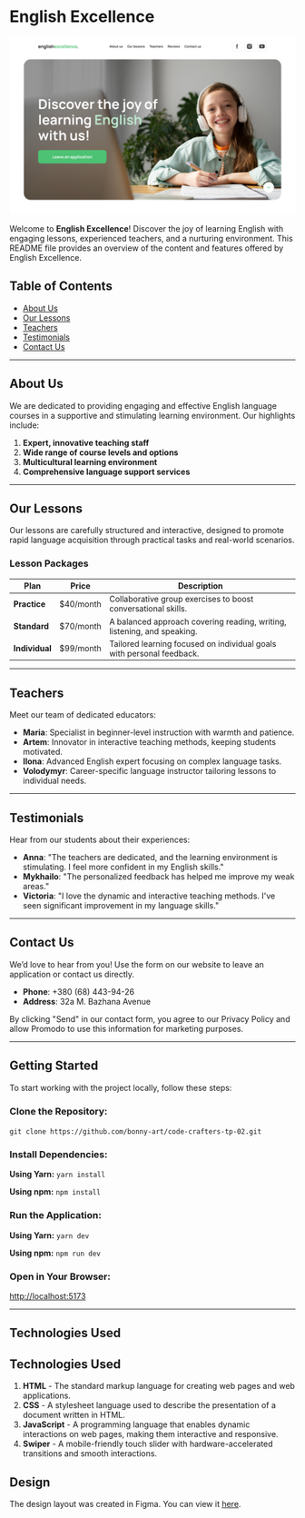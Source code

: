 # English Excellence

![First image of the project](src/public/main-page-screenshot.jpg)

Welcome to **English Excellence**! Discover the joy of learning English with
engaging lessons, experienced teachers, and a nurturing environment. This README
file provides an overview of the content and features offered by English
Excellence.

## Table of Contents

- [About Us](#about-us)
- [Our Lessons](#our-lessons)
- [Teachers](#teachers)
- [Testimonials](#testimonials)
- [Contact Us](#contact-us)

---

## About Us

We are dedicated to providing engaging and effective English language courses in
a supportive and stimulating learning environment. Our highlights include:

1. **Expert, innovative teaching staff**
2. **Wide range of course levels and options**
3. **Multicultural learning environment**
4. **Comprehensive language support services**

---

## Our Lessons

Our lessons are carefully structured and interactive, designed to promote rapid
language acquisition through practical tasks and real-world scenarios.

### Lesson Packages

| **Plan**       | **Price** | **Description**                                                         |
| -------------- | --------- | ----------------------------------------------------------------------- |
| **Practice**   | $40/month | Collaborative group exercises to boost conversational skills.           |
| **Standard**   | $70/month | A balanced approach covering reading, writing, listening, and speaking. |
| **Individual** | $99/month | Tailored learning focused on individual goals with personal feedback.   |

---

## Teachers

Meet our team of dedicated educators:

- **Maria**: Specialist in beginner-level instruction with warmth and patience.
- **Artem**: Innovator in interactive teaching methods, keeping students
  motivated.
- **Ilona**: Advanced English expert focusing on complex language tasks.
- **Volodymyr**: Career-specific language instructor tailoring lessons to
  individual needs.

---

## Testimonials

Hear from our students about their experiences:

- **Anna**: "The teachers are dedicated, and the learning environment is
  stimulating. I feel more confident in my English skills."
- **Mykhailo**: "The personalized feedback has helped me improve my weak areas."
- **Victoria**: "I love the dynamic and interactive teaching methods. I've seen
  significant improvement in my language skills."

---

## Contact Us

We’d love to hear from you! Use the form on our website to leave an application
or contact us directly.

- **Phone**: +380 (68) 443-94-26
- **Address**: 32a M. Bazhana Avenue

By clicking "Send" in our contact form, you agree to our Privacy Policy and
allow Promodo to use this information for marketing purposes.

---

## Getting Started

To start working with the project locally, follow these steps:

### Clone the Repository:

`git clone https://github.com/bonny-art/code-crafters-tp-02.git`

### Install Dependencies:

**Using Yarn:** `yarn install`

**Using npm:** `npm install`

### Run the Application:

**Using Yarn:** `yarn dev`

**Using npm:** `npm run dev`

### Open in Your Browser:

[http://localhost:5173](http://localhost:5173)

---

## Technologies Used

## Technologies Used

1. **HTML** - The standard markup language for creating web pages and web
   applications.
2. **CSS** - A stylesheet language used to describe the presentation of a
   document written in HTML.
3. **JavaScript** - A programming language that enables dynamic interactions on
   web pages, making them interactive and responsive.
4. **Swiper** - A mobile-friendly touch slider with hardware-accelerated
   transitions and smooth interactions.

## Design

The design layout was created in Figma. You can view it
[here](https://www.figma.com/design/MrdZUmIfeT1bKd8u5GWLRt/English-Excellence-2.0?node-id=0-1&t=fBXViomed2IfRe73-1).

